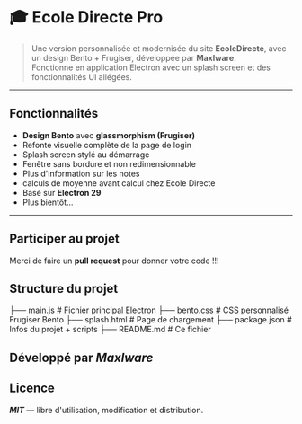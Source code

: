 # 🎓 Ecole Directe Pro

> Une version personnalisée et modernisée du site **EcoleDirecte**, avec un design Bento + Frugiser, développée par **Maxlware**.  
> Fonctionne en application Electron avec un splash screen et des fonctionnalités UI allégées.

---

## Fonctionnalités

- **Design Bento** avec **glassmorphism (Frugiser)**
- Refonte visuelle complète de la page de login
- Splash screen stylé au démarrage
- Fenêtre sans bordure et non redimensionnable
- Plus d'information sur les notes
- calculs de moyenne avant calcul chez Ecole Directe
- Basé sur **Electron 29**
- Plus bientôt...

---

## Participer au projet
Merci de faire un **pull request** pour donner votre code !!!

## Structure du projet
├── main.js           # Fichier principal Electron
├── bento.css         # CSS personnalisé Frugiser Bento
├── splash.html       # Page de chargement
├── package.json      # Infos du projet + scripts
├── README.md         # Ce fichier

## Développé par *Maxlware*

## Licence
***MIT*** — libre d'utilisation, modification et distribution.
